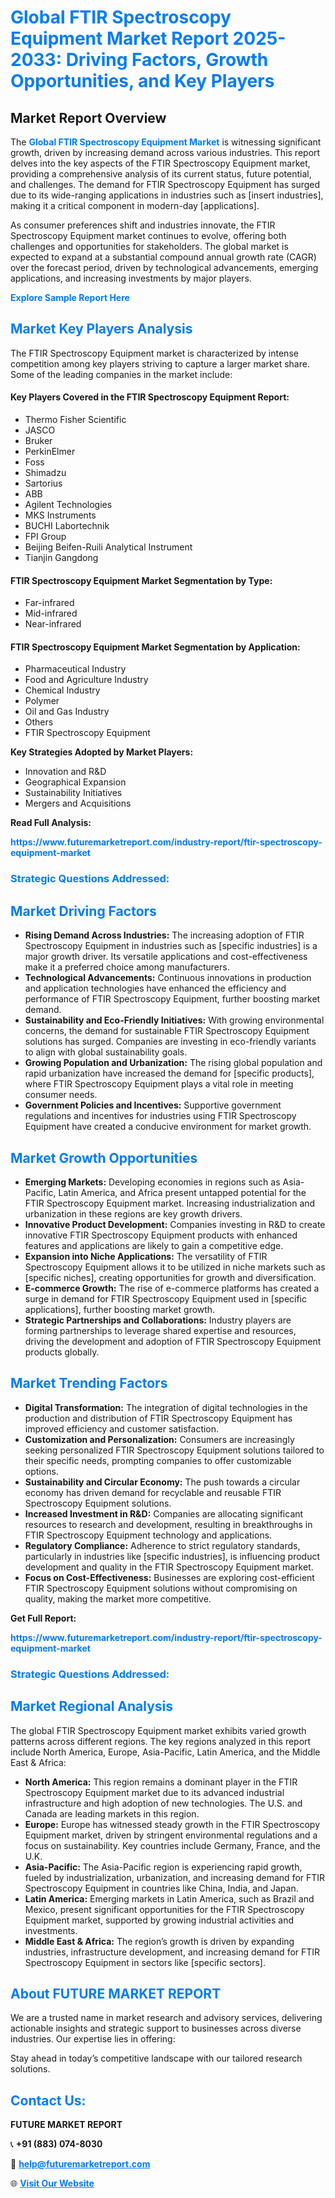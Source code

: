 <h1 style="color: #007BFF;">Global FTIR Spectroscopy Equipment Market Report 2025-2033: Driving Factors, Growth Opportunities, and Key Players</h1>

<section id="overview">
<h2>Market Report Overview</h2>
<p>The <a href="https://www.futuremarketreport.com/industry-report/ftir-spectroscopy-equipment-market" style="color: #007BFF; text-decoration: none;"><strong>Global FTIR Spectroscopy Equipment Market</strong></a> is witnessing significant growth, driven by increasing demand across various industries. This report delves into the key aspects of the FTIR Spectroscopy Equipment market, providing a comprehensive analysis of its current status, future potential, and challenges. The demand for FTIR Spectroscopy Equipment has surged due to its wide-ranging applications in industries such as [insert industries], making it a critical component in modern-day [applications].</p>
<p>As consumer preferences shift and industries innovate, the FTIR Spectroscopy Equipment market continues to evolve, offering both challenges and opportunities for stakeholders. The global market is expected to expand at a substantial compound annual growth rate (CAGR) over the forecast period, driven by technological advancements, emerging applications, and increasing investments by major players.</p>
</section>

<section id="overview">
<p><a href="https://www.futuremarketreport.com/request-sample/reportId=124507" style="color: #007BFF; text-decoration: none;"><strong>Explore Sample Report Here</strong></a></p>
</section>

<section id="key-players">
<h2 style="color: #007BFF;">Market Key Players Analysis</h2>
<p>The FTIR Spectroscopy Equipment market is characterized by intense competition among key players striving to capture a larger market share. Some of the leading companies in the market include:</p>
<h4>Key Players Covered in the FTIR Spectroscopy Equipment Report:</h4>
<ul><li>Thermo Fisher Scientific</li><li>JASCO</li><li>Bruker</li><li>PerkinElmer</li><li>Foss</li><li>Shimadzu</li><li>Sartorius</li><li>ABB</li><li>Agilent Technologies</li><li>MKS Instruments</li><li>BUCHI Labortechnik</li><li>FPI Group</li><li>Beijing Beifen-Ruili Analytical Instrument</li><li>Tianjin Gangdong</li></ul>
<h4>FTIR Spectroscopy Equipment Market Segmentation by Type:</h4>
<ul><li>Far-infrared</li><li>Mid-infrared</li><li>Near-infrared</li></ul>

<h4>FTIR Spectroscopy Equipment Market Segmentation by Application:</h4>
<ul><li>Pharmaceutical Industry</li><li>Food and Agriculture Industry</li><li>Chemical Industry</li><li>Polymer</li><li>Oil and Gas Industry</li><li>Others</li><li>FTIR Spectroscopy Equipment</li></ul>
<p><strong>Key Strategies Adopted by Market Players:</strong></p>
<ul>
<li>Innovation and R&D</li>
<li>Geographical Expansion</li>
<li>Sustainability Initiatives</li>
<li>Mergers and Acquisitions</li>
</ul>
</section>

<section>
<p><strong>Read Full Analysis: </strong></p><a href="https://www.futuremarketreport.com/industry-report/ftir-spectroscopy-equipment-market" style="color: #007BFF; text-decoration: none;"><strong>https://www.futuremarketreport.com/industry-report/ftir-spectroscopy-equipment-market</strong></a>
<h3 style="color: #007BFF;">Strategic Questions Addressed:</h3>
</section>

<section id="driving-factors">
<h2 style="color: #007BFF;">Market Driving Factors</h2>
<ul>
<li><strong>Rising Demand Across Industries:</strong> The increasing adoption of FTIR Spectroscopy Equipment in industries such as [specific industries] is a major growth driver. Its versatile applications and cost-effectiveness make it a preferred choice among manufacturers.</li>
<li><strong>Technological Advancements:</strong> Continuous innovations in production and application technologies have enhanced the efficiency and performance of FTIR Spectroscopy Equipment, further boosting market demand.</li>
<li><strong>Sustainability and Eco-Friendly Initiatives:</strong> With growing environmental concerns, the demand for sustainable FTIR Spectroscopy Equipment solutions has surged. Companies are investing in eco-friendly variants to align with global sustainability goals.</li>
<li><strong>Growing Population and Urbanization:</strong> The rising global population and rapid urbanization have increased the demand for [specific products], where FTIR Spectroscopy Equipment plays a vital role in meeting consumer needs.</li>
<li><strong>Government Policies and Incentives:</strong> Supportive government regulations and incentives for industries using FTIR Spectroscopy Equipment have created a conducive environment for market growth.</li>
</ul>
</section>

<section id="growth-opportunities">
<h2 style="color: #007BFF;">Market Growth Opportunities</h2>
<ul>
<li><strong>Emerging Markets:</strong> Developing economies in regions such as Asia-Pacific, Latin America, and Africa present untapped potential for the FTIR Spectroscopy Equipment market. Increasing industrialization and urbanization in these regions are key growth drivers.</li>
<li><strong>Innovative Product Development:</strong> Companies investing in R&D to create innovative FTIR Spectroscopy Equipment products with enhanced features and applications are likely to gain a competitive edge.</li>
<li><strong>Expansion into Niche Applications:</strong> The versatility of FTIR Spectroscopy Equipment allows it to be utilized in niche markets such as [specific niches], creating opportunities for growth and diversification.</li>
<li><strong>E-commerce Growth:</strong> The rise of e-commerce platforms has created a surge in demand for FTIR Spectroscopy Equipment used in [specific applications], further boosting market growth.</li>
<li><strong>Strategic Partnerships and Collaborations:</strong> Industry players are forming partnerships to leverage shared expertise and resources, driving the development and adoption of FTIR Spectroscopy Equipment products globally.</li>
</ul>
</section>

<section id="trending-factors">
<h2 style="color: #007BFF;">Market Trending Factors</h2>
<ul>
<li><strong>Digital Transformation:</strong> The integration of digital technologies in the production and distribution of FTIR Spectroscopy Equipment has improved efficiency and customer satisfaction.</li>
<li><strong>Customization and Personalization:</strong> Consumers are increasingly seeking personalized FTIR Spectroscopy Equipment solutions tailored to their specific needs, prompting companies to offer customizable options.</li>
<li><strong>Sustainability and Circular Economy:</strong> The push towards a circular economy has driven demand for recyclable and reusable FTIR Spectroscopy Equipment solutions.</li>
<li><strong>Increased Investment in R&D:</strong> Companies are allocating significant resources to research and development, resulting in breakthroughs in FTIR Spectroscopy Equipment technology and applications.</li>
<li><strong>Regulatory Compliance:</strong> Adherence to strict regulatory standards, particularly in industries like [specific industries], is influencing product development and quality in the FTIR Spectroscopy Equipment market.</li>
<li><strong>Focus on Cost-Effectiveness:</strong> Businesses are exploring cost-efficient FTIR Spectroscopy Equipment solutions without compromising on quality, making the market more competitive.</li>
</ul>
</section>

<section>
<p><strong>Get Full Report: </strong></p><a href="https://www.futuremarketreport.com/industry-report/ftir-spectroscopy-equipment-market" style="color: #007BFF; text-decoration: none;"><strong>https://www.futuremarketreport.com/industry-report/ftir-spectroscopy-equipment-market</strong></a>
<h3 style="color: #007BFF;">Strategic Questions Addressed:</h3>
</section>


<section id="regional-analysis">
<h2 style="color: #007BFF;">Market Regional Analysis</h2>
<p>The global FTIR Spectroscopy Equipment market exhibits varied growth patterns across different regions. The key regions analyzed in this report include North America, Europe, Asia-Pacific, Latin America, and the Middle East & Africa:</p>
<ul>
<li><strong>North America:</strong> This region remains a dominant player in the FTIR Spectroscopy Equipment market due to its advanced industrial infrastructure and high adoption of new technologies. The U.S. and Canada are leading markets in this region.</li>
<li><strong>Europe:</strong> Europe has witnessed steady growth in the FTIR Spectroscopy Equipment market, driven by stringent environmental regulations and a focus on sustainability. Key countries include Germany, France, and the U.K.</li>
<li><strong>Asia-Pacific:</strong> The Asia-Pacific region is experiencing rapid growth, fueled by industrialization, urbanization, and increasing demand for FTIR Spectroscopy Equipment in countries like China, India, and Japan.</li>
<li><strong>Latin America:</strong> Emerging markets in Latin America, such as Brazil and Mexico, present significant opportunities for the FTIR Spectroscopy Equipment market, supported by growing industrial activities and investments.</li>
<li><strong>Middle East & Africa:</strong> The region’s growth is driven by expanding industries, infrastructure development, and increasing demand for FTIR Spectroscopy Equipment in sectors like [specific sectors].</li>
</ul>
</section>

<footer>
<h2 style="color: #007BFF;">About FUTURE MARKET REPORT</h2>
<p>We are a trusted name in market research and advisory services, delivering actionable insights and strategic support to businesses across diverse industries. Our expertise lies in offering:</p>

<p>Stay ahead in today’s competitive landscape with our tailored research solutions.</p>

<h2 style="color: #007BFF;">Contact Us:</h2>
<p><strong>FUTURE MARKET REPORT</strong></p>
<p>📞 <strong>+91 (883) 074-8030</strong></p>
<p>📧 <strong><a href="mailto:help@futuremarketreport.com" style="color: #007BFF;">help@futuremarketreport.com</a></strong></p>
<p>🌐 <strong><a href="https://www.futuremarketreport.com/" style="color: #007BFF;">Visit Our Website</a></strong></p>
</footer>
